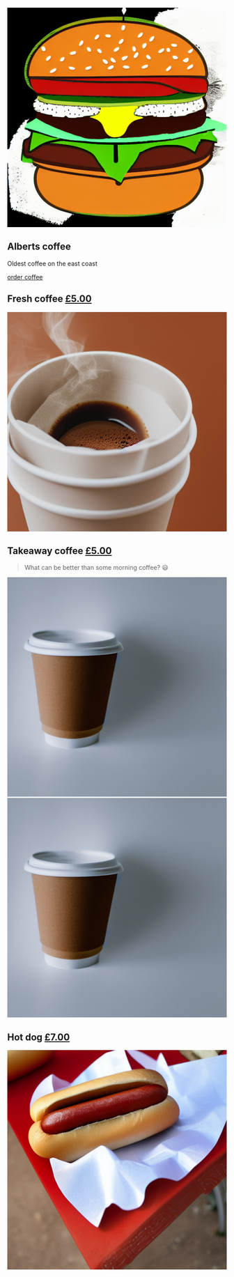 <link rel="apple-touch-icon" sizes="180x180" href="./apple-touch-icon.png">
<link rel="icon" type="image/png" sizes="32x32" href="./favicon-32x32.png">
<link rel="icon" type="image/png" sizes="16x16" href="./favicon-16x16.png">
<link rel="manifest" href="./site.webmanifest">
<link rel="mask-icon" href="./safari-pinned-tab.svg" color="#5bbad5">
<meta name="msapplication-TileColor" content="#2b5797">
<meta name="theme-color" content="#ffffff">
<meta name="viewport" content="width=device-width, initial-scale=1"/>
<link rel="stylesheet" href="styles.css"/>
<script src="../build/index.js"></script>

<section id="hero">


![logo](logo.PNG)

# Alberts coffee

Oldest coffee on the east coast


[order coffee](#products)

</section>

<section id="products">

## Fresh coffee [£5.00](?fresh#Checkout)

![hot coffee](hotcoffee.PNG)

## Takeaway coffee [£5.00](?takeaway#Checkout)

> What can be better than some morning coffee? 😃

![takeaway coffee](takeaway.PNG)
![takeaway coffee](takeaway.PNG)

## Hot dog [£7.00](?hotdog#Checkout)

![hot dog](hotdog.PNG)

</section>
